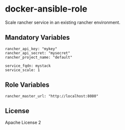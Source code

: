 # docker-ansible-role

Scale rancher service in an existing rancher environment.


Mandatory Variables
-------------------
```
rancher_api_key: "mykey"
rancher_api_secret: "mysecret"
rancher_project_name: "default"

service_fqdn: mystack
service_scale: 1
```

Role Variables
--------------

```
rancher_master_url: "http://localhost:8080"
```

License
-------

Apache License 2
